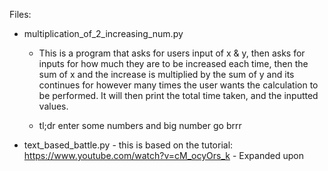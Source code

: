 Files:

 - multiplication_of_2_increasing_num.py

      - This is a program that asks for users input of x & y, then asks for inputs for how much they are to be increased each time, then the sum of x and the increase is multiplied by the sum of y and its continues for however many times the user wants the calculation to be performed. It will then print the total time taken, and the inputted values.

      - tl;dr enter some numbers and big number go brrr

- text_based_battle.py
      - this is based on the tutorial: https://www.youtube.com/watch?v=cM_ocyOrs_k
      - Expanded upon
